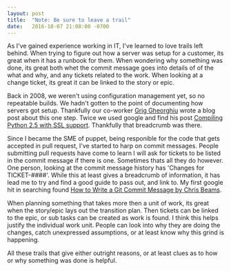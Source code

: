```yaml
---
layout: post
title:  "Note: Be sure to leave a trail"
date:   2016-10-07 21:08:00 -0700
---
```


As I've gained experience working in IT, I've learned to love trails left behind. When trying to figure out how a server was setup for a customer, its great when it has a runbook for them. When wondering why something was done, its great both whet the commit message goes into details of of the what and why, and any tickets related to the work. When looking at a change ticket, its great it can be linked to the story or epic.

Back in 2008, we weren't using configuration management yet, so no repeatable builds. We hadn't gotten to the point of documenting how servers got setup. Thankfully our co-worker [Grig Gheorghiu](http://agiletesting.blogspot.com/) wrote a blog post about this one step. Twice we used google and find his post [Compiling Python 2.5 with SSL support](http://agiletesting.blogspot.com/2008/05/compiling-python-25-with-ssl-support.html). Thankfully that breadcrumb was there.

Since I became the SME of puppet, being responible for the code that gets accepted in pull request, I've started to harp on commit messages. People submitting pull requests have come to learn I will ask for tickets to be listed in the commit message if there is one. Sometimes thats all they do however. One person, looking at the commit message history has 'Changes for TICKET-####'. While this at least gives a breadcrumb of information, it has lead me to try and find a good guide to pass out, and link to. My first google hit in searching found [How to Write a Git Commit Message by Chris Beams](http://chris.beams.io/posts/git-commit/).

When planning something that takes more then a unit of work, its great when the story/epic lays out the transition plan. Then tickets can be linked to the epic, or sub tasks can be created as work is found. I think this helps justify the individual work unit. People can look into why they are doing the changes, catch unexpressed assumptions, or at least know why this grind is happening.

All these trails that give either outright reasons, or at least clues as to how or why something was done is helpful.